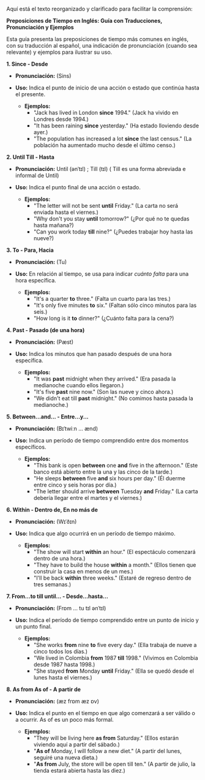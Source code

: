 Aquí está el texto reorganizado y clarificado para facilitar la comprensión:

**Preposiciones de Tiempo en Inglés: Guía con Traducciones, Pronunciación y Ejemplos**

Esta guía presenta las preposiciones de tiempo más comunes en inglés, con su traducción al español, una indicación de pronunciación (cuando sea relevante) y ejemplos para ilustrar su uso.

**1.  Since - Desde**

*   **Pronunciación:** (Sins)
*   **Uso:** Indica el punto de inicio de una acción o estado que continúa hasta el presente.

    *   **Ejemplos:**
        *   "Jack has lived in London **since** 1994." (Jack ha vivido en Londres desde 1994.)
        *   "It has been raining **since** yesterday." (Ha estado lloviendo desde ayer.)
        *   "The population has increased a lot **since** the last census." (La población ha aumentado mucho desde el último censo.)

**2.  Until   Till - Hasta**

*   **Pronunciación:** Until (ənˈtɪl) ; Till (tɪl)  ( Till es una forma abreviada e informal de Until)
*   **Uso:** Indica el punto final de una acción o estado.

    *   **Ejemplos:**
        *   "The letter will not be sent **until** Friday." (La carta no será enviada hasta el viernes.)
        *   "Why don't you stay **until** tomorrow?" (¿Por qué no te quedas hasta mañana?)
        *   "Can you work today **till** nine?" (¿Puedes trabajar hoy hasta las nueve?)

**3.  To - Para, Hacia**

*   **Pronunciación:** (Tu)
*   **Uso:** En relación al tiempo, se usa para indicar *cuánto falta* para una hora específica.

    *   **Ejemplos:**
        *   "It's a quarter **to** three." (Falta un cuarto para las tres.)
        *   "It's only five minutes **to** six." (Faltan sólo cinco minutos para las seis.)
        *   "How long is it **to** dinner?" (¿Cuánto falta para la cena?)

**4.  Past - Pasado (de una hora)**

*   **Pronunciación:** (Pæst)
*   **Uso:** Indica los minutos que han pasado después de una hora específica.

    *   **Ejemplos:**
        *   "It was **past** midnight when they arrived." (Era pasada la medianoche cuando ellos llegaron.)
        *   "It's five **past** nine now." (Son las nueve y cinco ahora.)
        *   "We didn't eat till **past** midnight." (No comimos hasta pasada la medianoche.)

**5.  Between...and... - Entre...y...**

*   **Pronunciación:** (Bɪˈtwiːn ... ænd)
*   **Uso:** Indica un período de tiempo comprendido entre dos momentos específicos.

    *   **Ejemplos:**
        *   "This bank is open **between** one **and** five in the afternoon." (Este banco está abierto entre la una y las cinco de la tarde.)
        *   "He sleeps **between** five **and** six hours per day." (Él duerme entre cinco y seis horas por día.)
        *   "The letter should arrive **between** Tuesday **and** Friday." (La carta debería llegar entre el martes y el viernes.)

**6.  Within - Dentro de, En no más de**

*   **Pronunciación:** (Wɪˈðɪn)
*   **Uso:** Indica que algo ocurrirá en un período de tiempo máximo.

    *   **Ejemplos:**
        *   "The show will start **within** an hour." (El espectáculo comenzará dentro de una hora.)
        *   "They have to build the house **within** a month." (Ellos tienen que construir la casa en menos de un mes.)
        *   "I'll be back **within** three weeks." (Estaré de regreso dentro de tres semanas.)

**7.  From...to till until... - Desde...hasta...**

*   **Pronunciación:** (Frɒm ... tu tɪl ənˈtɪl)
*   **Uso:** Indica el período de tiempo comprendido entre un punto de inicio y un punto final.

    *   **Ejemplos:**
        *   "She works **from** nine **to** five every day." (Ella trabaja de nueve a cinco todos los días.)
        *   "We lived in Colombia **from** 1987 **till** 1998." (Vivimos en Colombia desde 1987 hasta 1998.)
        *   "She stayed **from** Monday **until** Friday." (Ella se quedó desde el lunes hasta el viernes.)

**8.  As from   As of - A partir de**

*   **Pronunciación:** (æz frɒm   æz ɒv)
*   **Uso:** Indica el punto en el tiempo en que algo comenzará a ser válido o a ocurrir.  As of es un poco más formal.

    *   **Ejemplos:**
        *   "They will be living here **as from** Saturday." (Ellos estarán viviendo aquí a partir del sábado.)
        *   "**As of** Monday, I will follow a new diet." (A partir del lunes, seguiré una nueva dieta.)
        *   "**As from** July, the store will be open till ten." (A partir de julio, la tienda estará abierta hasta las diez.)

